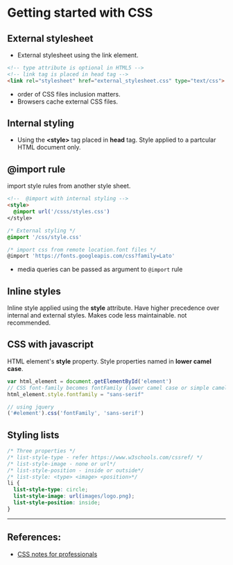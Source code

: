 # Getting started with CSS

## External stylesheet
* External stylesheet using the link element.
```HTML
<!-- type attribute is optional in HTML5 -->
<!-- link tag is placed in head tag -->
<link rel="stylesheet" href="external_stylesheet.css" type="text/css">
```

* order of CSS files inclusion matters.
* Browsers cache external CSS files.

## Internal styling
* Using the **&lt;style&gt;** tag placed in **head** tag. Style applied to a partcular HTML document only.

## @import rule
import style rules from another style sheet.
```HTML
<!--  @import with internal styling -->
<style>
  @import url('/csss/styles.css')
</style>
```

```CSS
/* External styling */
@import '/css/style.css'

/* import css from remote location.font files */
@import 'https://fonts.googleapis.com/css?family=Lato'
```
* media queries can be passed as argument to `@import` rule


## Inline styles
Inline style applied using the **style** attribute. Have higher precedence over internal and external styles. 
Makes code less maintainable. not recommended.

## CSS with javascript
HTML element's **style** property. Style properties named in **lower camel case**.
```javascript
var html_element = document.getElementById('element')
// CSS font-family becomes fontFamily (lower camel case or simple camelCase)
html_element.style.fontfamily = "sans-serif"

// using jquery
('#element').css('fontFamily', 'sans-serif')
```

## Styling lists
```CSS
/* Three properties */
/* list-style-type - refer https://www.w3schools.com/cssref/ */
/* list-style-image - none or url*/
/* list-style-position - inside or outside*/
/* list-style: <type> <image> <position>*/
li {
  list-style-type: circle;
  list-style-image: url(images/logo.png);
  list-style-position: inside;
}
```

---

## References:
* [CSS notes for professionals](https://books.goalkicker.com/CSSBook/)